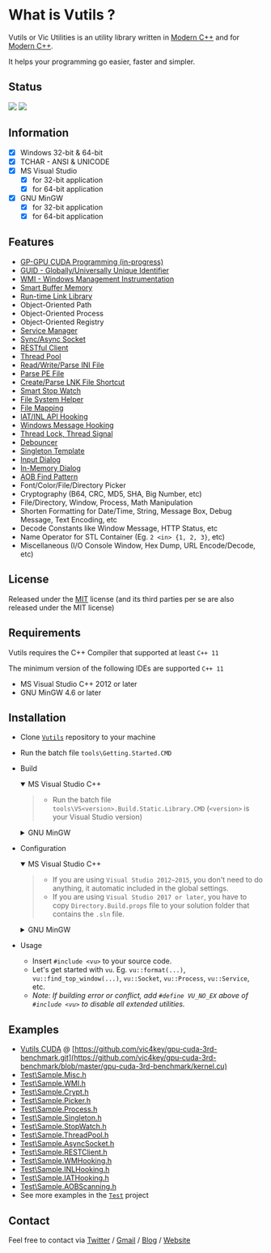 # What is Vutils ?

Vutils or Vic Utilities is an utility library written in [Modern C++](http://modernescpp.com/index.php/what-is-modern-c) and for [Modern C++](http://modernescpp.com/index.php/what-is-modern-c).

It helps your programming go easier, faster and simpler.

## Status

![](https://github.com/vic4key/Vutils/workflows/MSVC/badge.svg)
![](https://github.com/vic4key/Vutils/workflows/MINGW/badge.svg)

## Information

- [x] Windows 32-bit & 64-bit
- [x] TCHAR - ANSI & UNICODE
- [x] MS Visual Studio
  - [x] for 32-bit application
  - [x] for 64-bit application
- [x] GNU MinGW
  - [x] for 32-bit application
  - [x] for 64-bit application

## Features
* [GP-GPU CUDA Programming (in-progress)](<https://developer.nvidia.com/blog/even-easier-introduction-cuda/#exercises>)
* [GUID - Globally/Universally Unique Identifier](<https://en.wikipedia.org/wiki/Universally_unique_identifier>)
* [WMI - Windows Management Instrumentation](<https://docs.microsoft.com/en-us/windows/win32/wmisdk/wmi-start-page>)
* [Smart Buffer Memory](<https://www.google.com/search?q=buffer+class>)
* [Run-time Link Library](<https://docs.microsoft.com/en-us/windows/win32/dlls/using-run-time-dynamic-linking>)
* Object-Oriented Path
* Object-Oriented Process
* Object-Oriented Registry
* [Service Manager](<https://docs.microsoft.com/en-us/windows-hardware/drivers/gettingstarted/what-is-a-driver->)
* [Sync/Async Socket](<https://docs.plm.automation.siemens.com/content/pl4x/18.1/T4EA/en_US/Teamcenter_Gateway-Technical_Connectivity_Guide/synchronous_vs_asynchronous.html>)
* [RESTful Client](<https://en.wikipedia.org/wiki/Representational_state_transfer>)
* [Thread Pool](<https://en.wikipedia.org/wiki/Thread_pool>)
* [Read/Write/Parse INI File](<https://en.wikipedia.org/wiki/INI_file>)
* [Parse PE File](<https://en.wikipedia.org/wiki/Portable_Executable>)
* [Create/Parse LNK File Shortcut](<https://en.wikipedia.org/wiki/Shortcut_(computing)#Microsoft_Windows>)
* [Smart Stop Watch](<https://www.google.com/search?q=stopwatch+execution+time>)
* [File System Helper](<https://en.wikipedia.org/wiki/File_system>)
* [File Mapping](<https://docs.microsoft.com/en-us/windows/win32/memory/file-mapping>)
* [IAT/INL API Hooking](<https://en.wikipedia.org/wiki/Hooking>)
* [Windows Message Hooking](<https://docs.microsoft.com/en-us/windows/win32/winmsg/hooks>)
* [Thread Lock, Thread Signal](<https://en.wikipedia.org/wiki/Critical_section>)
* [Debouncer](<https://www.educative.io/edpresso/how-to-use-the-debounce-function-in-javascript>)
* [Singleton Template](<https://en.wikipedia.org/wiki/Singleton_pattern>)
* [Input Dialog](<https://www.google.com/search?q=input+dialog&source=lnms&tbm=isch>)
* [In-Memory Dialog](<https://docs.microsoft.com/en-us/cpp/mfc/using-a-dialog-template-in-memory>)
* [AOB Find Pattern](<https://wiki.cheatengine.org/index.php?title=Tutorials:AOBs>)
* Font/Color/File/Directory Picker
* Cryptography (B64, CRC, MD5, SHA, Big Number, etc)
* File/Directory, Window, Process, Math Manipulation
* Shorten Formatting for Date/Time, String, Message Box, Debug Message, Text Encoding, etc
* Decode Constants like Window Message, HTTP Status, etc
* Name Operator for STL Container (Eg. `2 <in> {1, 2, 3}`, etc)
* Miscellaneous (I/O Console Window, Hex Dump, URL Encode/Decode, etc)

## License

Released under the [MIT](LICENSE.md) license (and its third parties per se are also released under the MIT license)

## Requirements

Vutils requires the C++ Compiler that supported at least `C++ 11`

The minimum version of the following IDEs are supported `C++ 11`

* MS Visual Studio C++ 2012 or later
* GNU MinGW 4.6 or later

## Installation

* Clone [`Vutils`](<https://github.com/vic4key/Vutils.git>) repository to your machine

* Run the batch file `tools\Getting.Started.CMD`

* Build

  <details open>
  <summary>MS Visual Studio C++</summary>

    >* Run the batch file `tools\VS<version>.Build.Static.Library.CMD` (`<version>` is your Visual Studio version)
  </details>

  <details>
  <summary>GNU MinGW</summary>

    >* Run the batch file `tools\MinGW.Build.Static.Library.CMD`
  </details>

* Configuration

  <details open>
  <summary>MS Visual Studio C++</summary>

    >* If you are using `Visual Studio 2012~2015`, you don't need to do anything, it automatic included in the global settings.
    >* If you are using `Visual Studio 2017 or later`, you have to copy `Directory.Build.props` file to your solution folder that contains the `.sln` file.
  </details>

  <details>
  <summary>GNU MinGW</summary>

    >* Include : You don't need to do anything, automatic included in the global settings.
    >* Library : `-lVutils` `-lgdi32 -lole32 -lcomdlg32`
    >   * If `SOCKET` enabled, insert option `-DVU_INET_ENABLED -lws2_32 -lwinhttp`
    >   * If `GUID` enabled, insert option `-DVU_GUID_ENABLED -lrpcrt4`
    >   * If `WMI` enabled, insert option `-DVU_WMI_ENABLED -loleaut32 -lwbemuuid`
  </details>

* Usage
  * Insert `#include <vu>` to your source code.
  * Let's get started with `vu`. Eg. `vu::format(...)`, `vu::find_top_window(...)`, `vu::Socket`, `vu::Process`, `vu::Service`, etc.
  * *Note: If building error or conflict, add `#define VU_NO_EX` above of `#include <vu>` to disable all extended utilities.*

## Examples

* [Vutils CUDA](https://github.com/vic4key/Vutils/blob/master/include/Vutils_CUDA.h) @ [https://github.com/vic4key/gpu-cuda-3rd-benchmark.git](https://github.com/vic4key/gpu-cuda-3rd-benchmark/blob/master/gpu-cuda-3rd-benchmark/kernel.cu)
* [Test\Sample.Misc.h](Test/Sample.Misc.h)
* [Test\Sample.WMI.h](Test/Sample.WMI.h)
* [Test\Sample.Crypt.h](Test/Sample.Crypt.h)
* [Test\Sample.Picker.h](Test/Sample.Picker.h)
* [Test\Sample.Process.h](Test/Sample.Process.h)
* [Test\Sample.Singleton.h](Test/Sample.Singleton.h)
* [Test\Sample.StopWatch.h](Test/Sample.StopWatch.h)
* [Test\Sample.ThreadPool.h](Test/Sample.ThreadPool.h)
* [Test\Sample.AsyncSocket.h](https://github.com/vic4key/async-socket-example)
* [Test\Sample.RESTClient.h](Test/Sample.RESTClient.h)
* [Test\Sample.WMHooking.h](Test/Sample.WMHooking.h)
* [Test\Sample.INLHooking.h](Test/Sample.INLHooking.h)
* [Test\Sample.IATHooking.h](Test/Sample.IATHooking.h)
* [Test\Sample.AOBScanning.h](Test/Sample.AOBScanning.h)
* See more examples in the [`Test`](Test/) project

## Contact

Feel free to contact via [Twitter](https://twitter.com/vic4key) / [Gmail](mailto:vic4key@gmail.com) / [Blog](https://blog.vic.onl/) / [Website](https://vic.onl/)
